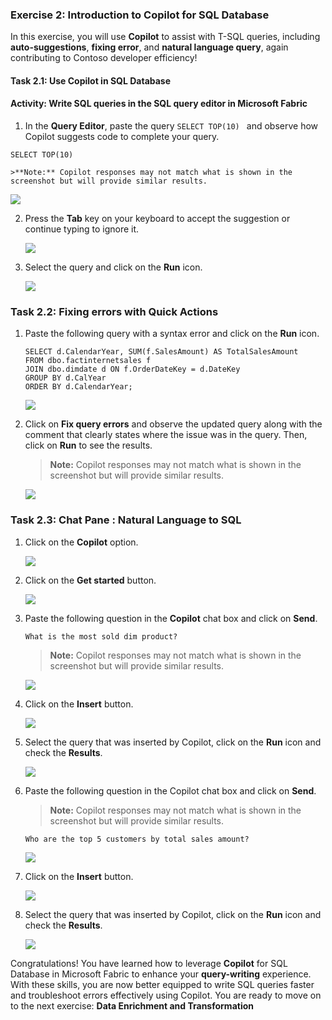 ### Exercise 2: Introduction to Copilot for SQL Database

In this exercise, you will use **Copilot** to assist with T-SQL queries, including **auto-suggestions**, **fixing error**, and **natural language query**, again contributing to Contoso developer efficiency!

#### Task 2.1: Use Copilot in SQL Database

#### Activity: Write SQL queries in the SQL query editor in Microsoft Fabric

1. In the **Query Editor**, paste the query ```SELECT TOP(10) ``` and observe how Copilot suggests code to complete your query.

```
SELECT TOP(10)
```

    >**Note:** Copilot responses may not match what is shown in the screenshot but will provide similar results.

   ![](../media/p3.png)

2. Press the **Tab** key on your keyboard to accept the suggestion or continue typing to ignore it.

   ![](../media/p4.png)

3. Select the query and click on the **Run** icon.

   ![](../media/p5.png)


### Task 2.2: Fixing errors with Quick Actions

1. Paste the following query with a syntax error and click on the **Run** icon.

    ```
    SELECT d.CalendarYear, SUM(f.SalesAmount) AS TotalSalesAmount
    FROM dbo.factinternetsales f
    JOIN dbo.dimdate d ON f.OrderDateKey = d.DateKey
    GROUP BY d.CalYear
    ORDER BY d.CalendarYear;
    ```
   ![](../media/database7.png)

2. Click on **Fix query errors** and observe the updated query along with the comment that clearly states where the issue was in the query. Then, click on **Run** to see the results.

    >**Note:** Copilot responses may not match what is shown in the screenshot but will provide similar results.

    ![](../media/database8.png)

### Task 2.3: Chat Pane : Natural Language to SQL

1. Click on the **Copilot** option.

   ![](../media/database9.png)

2. Click on the **Get started** button.

   ![](../media/database10.png)

3. Paste the following question in the **Copilot** chat box and click on **Send**.

    ```
    What is the most sold dim product?
    ```

    >**Note:** Copilot responses may not match what is shown in the screenshot but will provide similar results.

   ![](../media/database11.png)

4. Click on the **Insert** button.

   ![](../media/database12.png)

5. Select the query that was inserted by Copilot, click on the **Run** icon and check the **Results**.

   ![](../media/database13.png)

6. Paste the following question in the Copilot chat box and click on **Send**.

    > **Note:** Copilot responses may not match what is shown in the screenshot but will provide similar results.

    ```
    Who are the top 5 customers by total sales amount?
    ```

   ![](../media/database14.png)

7. Click on the **Insert** button.

   ![](../media/database15.png)

8. Select the query that was inserted by Copilot, click on the **Run** icon and check the **Results**.

   ![](../media/database16.png)

Congratulations! You have learned how to leverage **Copilot** for SQL Database in Microsoft Fabric to enhance your **query-writing** experience. With these skills, you are now better equipped to write SQL queries faster and troubleshoot errors effectively using Copilot. You are ready to move on to the next exercise: **Data Enrichment and Transformation**
